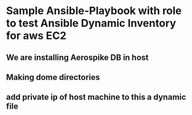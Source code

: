 # Sample Ansible-Playbook with role to test Ansible Dynamic Inventory for aws EC2

## We are installing Aerospike DB in host

## Making dome directories

## add private ip of host machine to this a dynamic file 